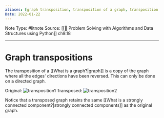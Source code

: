 ```yaml
---
aliases: [graph transposition, transposition of a graph, transposition of the graph]
Date: 2022-01-22
---
```

Note Type: #litnote
Source: [[📖 Problem Solving with Algorithms and Data Structures using Python]] ch8.18

---
# Graph transpositions
The transposition of a [[What is a graph?|graph]] is a copy of the graph where all the edges' directions have been reversed. This can only be done on a directed graph.

Original:
![transposition1](https://runestone.academy/ns/books/published/pythonds/_images/transpose1.png)
Transposed:
![transposition2](https://runestone.academy/ns/books/published/pythonds/_images/transpose2.png)

Notice that a transposed graph retains the same [[What is a strongly connected component?|strongly connected components]] as the original graph.